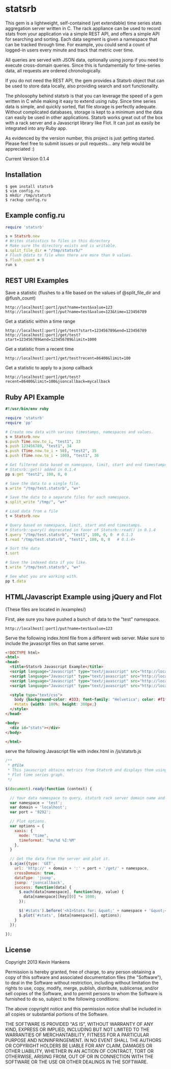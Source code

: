 statsrb
=======
This gem is a lightweight, self-contained (yet extendable) time series stats aggregation server written in C. The rack appliance can be used to record stats from your application via a simple REST API, and offers a simple API for searching and sorting. Each data segment is given a namespace that can be tracked through time. For example, you could send a count of logged-in users every minute and track that metric over time.

All queries are served with JSON data, optionally using jsonp if you need to execute cross-domain queries. Since this is fundamentally for time-series data, all requests are ordered chronologically.

If you do not need the REST API, the gem provides a Statsrb object that can be used to store data locally, also providing search and sort functionality.

The philosophy behind statsrb is that you can leverage the speed of a gem written in C while making it easy to extend using ruby. Since time series data is simple, and quickly sorted, flat file storage is perfectly adequate. Without complicated databases, storage is kept to a minimum and the data can easily be used in other applications. Statsrb works great out of the box with a rack server and a Javascript library like Flot. It can just as easily be integrated into any Ruby app.

As evidenced by the version number, this project is just getting started. Please feel free to submit issues or pull requests... any help would be appreciated :)

Current Version 0.1.4

Installation
------------
```
$ gem install statsrb
$ vim config.ru
$ mkdir /tmp/statsrb
$ rackup config.ru
```

Example config.ru
-----------------
```ruby
require 'statsrb'

s = Statsrb.new
# Writes statistics to files in this directory
# Make sure the directory exists and is writable.
s.split_file_dir = "/tmp/statsrb/"
# Flush @data to file when there are more than 9 values.
s.flush_count = 9
run s
```

REST URI Examples
-----------------
Save a statistic (flushes to a file based on the values of @split_file_dir and @flush_count)
```
http://localhost[:port]/put?name=test&value=123
http://localhost[:port]/put?name=test&value=123&time=123456789
```
Get a statistic within a time range
```
http://localhost[:port]/get/test?start=123456789&end=123456789
http://localhost[:port]/get/test?start=123456789&end=123456789&limit=1000
```
Get a statistic from a recent time
```
http://localhost[:port]/get/test?recent=86400&limit=100
```
Get a statistic to apply to a jsonp callback
```
http://localhost[:port]/get/test?recent=86400&limit=100&jsoncallback=mycallback
```

Ruby API Example
----------------
```ruby
#!/usr/bin/env ruby

require 'statsrb'
require 'pp'

# Create new data with various timestamps, namespaces and values.
s = Statsrb.new
s.push Time.now.to_i, "test1", 33
s.push 123456789, "test1", 34
s.push (Time.now.to_i - 50), "test2", 35
s.push (Time.now.to_i - 100), "test1", 36

# Get filtered data based on namespace, limit, start and end timestamps.
# Statsrb::get() added in 0.1.4
pp s.get "test2", 100, 0, 0

# Save the data to a single file.
s.write "/tmp/test.statsrb", "w+"

# Save the data to a separate files for each namespace.
s.split_write "/tmp/", "w+"

# Load data from a file
t = Statsrb.new

# Query based on namespace, limit, start and end timestamps.
# Statsrb::query() deprecated in favor of Statsrb::read() in 0.1.4
t.query "/tmp/test.statsrb", "test1", 100, 0, 0  # 0.1.3
t.read "/tmp/test.statsrb", "test1", 100, 0, 0   # 0.1.4+

# Sort the data
t.sort

# Save the indexed data if you like.
t.write "/tmp/test.statsrb", "w+"

# See what you are working with.
pp t.data
```

HTML/Javascript Example using jQuery and Flot
---------------------------------------------
(These files are located in /examples/)

First, ake sure you have pushed a bunch of data to the "test" namespace.
```
http://localhost[:port]/put?name=test&value=123
```

Serve the following index.html file from a different web server. Make sure to include the javascript files on that same server.
```html
<!DOCTYPE html>
<html>
<head>
  <title>Statsrb Javascript Example</title>
  <script language="Javascript" type="text/javascript" src="http://localhost:3000/js/jquery.min.js"></script> 
  <script language="Javascript" type="text/javascript" src="http://localhost:3000/js/jquery.flot.min.js"></script> 
  <script language="Javascript" type="text/javascript" src="http://localhost:3000/js/jquery.flot.time.min.js"></script> 
  <script language="Javascript" type="text/javascript" src="http://localhost:3000/js/statsrb.js"></script>

  <style type="text/css">
    body {background-color: #333; font-family: "Helvetica"; color: #f1f1f1;}
    #stats {width: 100%; height: 300px;}
  </style>
</head>

<body>
  <div id="stats"></div>
</body>

</html>
```

serve the following Javascript file with index.html in /js/statsrb.js
```javascript
/**
 * @file
 * This javascript obtains metrics from Statsrb and displays them using a simple
 * Flot time series graph.
 */

$(document).ready(function (context) {

  // Your data namespace to query, statsrb rack server domain name and port.
  var namespace = 'test';
  var domain = 'localhost';
  var port = '9292';

  // Plot options.
  var options = {
    xaxis: {
      mode: "time",
      timeformat: "%m/%d %I:%M"
    },
  }

  // Get the data from the server and plot it.
  $.ajax({type: 'GET',
    url: 'http://' + domain + ':' + port + '/get/' + namespace,
    crossDomain: true,
    dataType: 'jsonp',
    jsonp: 'jsoncallback',
    success: function(data) {
      $.each(data[namespace], function(key, value) {
        data[namespace][key][0] *= 1000;
      });

      $('#stats').before('<h1>Stats for: &quot;' + namespace + '&quot;</h1>');
      $.plot('#stats', [data[namespace]], options);
    }
  });

});
```

License
-------
Copyright 2013 Kevin Hankens

Permission is hereby granted, free of charge, to any person obtaining
a copy of this software and associated documentation files (the
"Software"), to deal in the Software without restriction, including
without limitation the rights to use, copy, modify, merge, publish,
distribute, sublicense, and/or sell copies of the Software, and to
permit persons to whom the Software is furnished to do so, subject to
the following conditions:

The above copyright notice and this permission notice shall be
included in all copies or substantial portions of the Software.

THE SOFTWARE IS PROVIDED "AS IS", WITHOUT WARRANTY OF ANY KIND,
EXPRESS OR IMPLIED, INCLUDING BUT NOT LIMITED TO THE WARRANTIES OF
MERCHANTABILITY, FITNESS FOR A PARTICULAR PURPOSE AND
NONINFRINGEMENT. IN NO EVENT SHALL THE AUTHORS OR COPYRIGHT HOLDERS BE
LIABLE FOR ANY CLAIM, DAMAGES OR OTHER LIABILITY, WHETHER IN AN ACTION
OF CONTRACT, TORT OR OTHERWISE, ARISING FROM, OUT OF OR IN CONNECTION
WITH THE SOFTWARE OR THE USE OR OTHER DEALINGS IN THE SOFTWARE.

